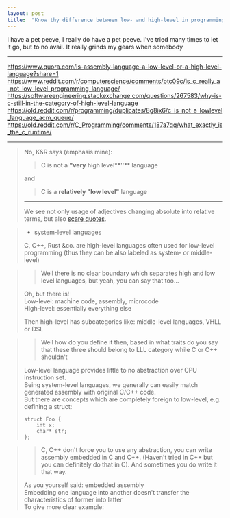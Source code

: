 ```yaml
---
layout: post
title:  "Know thy difference between low- and high-level in programming"
---
```


I have a pet peeve, I really do have a pet peeve. I've tried many times to let
it go, but to no avail. It really grinds my gears when somebody


--------------------------------------------------------------------------------

https://www.quora.com/Is-assembly-language-a-low-level-or-a-high-level-language?share=1  
https://www.reddit.com/r/computerscience/comments/ptc09c/is_c_really_a_not_low_level_programming_language/  
https://softwareengineering.stackexchange.com/questions/267583/why-is-c-still-in-the-category-of-high-level-language  
https://old.reddit.com/r/programming/duplicates/8g8ix6/c_is_not_a_lowlevel_language_acm_queue/
https://old.reddit.com/r/C_Programming/comments/187a7qq/what_exactly_is_the_c_runtime/

--------------------------------------------------------------------------------

> No, K&R says (emphasis mine):
>
> > C is not a **"very** high level**''** language
>
> and
>
> > C is a **relatively "**low level**"** language
>
> ---
>
> We see not only usage of adjectives changing absolute into relative terms, but also [scare quotes](https://en.wikipedia.org/wiki/Scare_quotes).

> * system-level languages
>
> C, C++, Rust &co. are high-level languages often used for low-level programming
> (thus they can be also labeled as system- or middle-level)

> > Well there is no clear boundary which separates high and low level languages, but yeah, you can say that too...
>
>
> Oh, but there is!  
> Low-level: machine code, assembly, microcode  
> High-level: essentially everything else  
>
> Then high-level has subcategories like: middle-level languages, VHLL or DSL

> > Well how do you define it then, based in what traits do you say that these three should belong to LLL category while C or C++ shouldn't
>
> Low-level language provides little to no abstraction over CPU instruction set.  
> Being system-level languages, we generally can easily match generated assembly with original C/C++ code.  
> But there are concepts which are completely foreign to low-level, e.g. defining a struct:  
>
>     struct Foo {
>         int x;
>         char* str;
>     };

> > C, C++ don't force you to use any abstraction, you can write assembly embedded in C and C++. (Haven't tried in C++ but you can definitely do that in C).
> And sometimes you do write it that way.
>
> As you yourself said: embedded assembly  
> Embedding one language into another doesn't transfer the characteristics of former into latter  
> To give more clear example: <script> tag in HTML doesn't make it a programming language - JavaScript is the programming language embedded into markup language.  
> And there is nothing stating high-level language cannot be capable of low-level programming, quite the contrary! Low-level programming is common to middle-level subcategory.  
> Also, if you don't use any abstraction provided by C and only opted for inline assembly, then well... you wrote assembly, not C.  
>
> > Haven't tried in C++ but you can definitely do that in C
>
> Definitely not definitely ;)  
> C standard recognizes inline assembly as common extension (C11 § J.5.10), but doesn't standardize it even as optional.  
> Funny enough, it's C++ that standardize it as conditionally-supported with implementation-defined meaning (C20 § 9.10).  

> > C is a **relatively** **"**low level**"** language.
>
> There's literally a keyword changing meaning of absolute term to, nomen omen, relative one. On top of that, they put it in [scare quotes](https://en.wikipedia.org/wiki/Scare_quotes).
>
> To illustrate by analogy:
> _In a world where skyscrapers reach few hundreds meters, or even approach kilometer like Burj Khalifa or Jeddah Tower (if completed), something like Antwerp Tower (~100 m) is a relatively small building._
> That's true, right? Right.
> But it doesn't change the fact it's still one damn skyscraper! It's still ridiculously tall. The appearance of taller buildings didn't shrink it. We didn't suddenly strip it of previous descriptions, we invented **new** words for **new** heights (like "_megatall_").
>
> ^(PS. C is also not a "high-level assembler", the phrase also was put in scare quotes, it was used to share an idea, not factual description)
